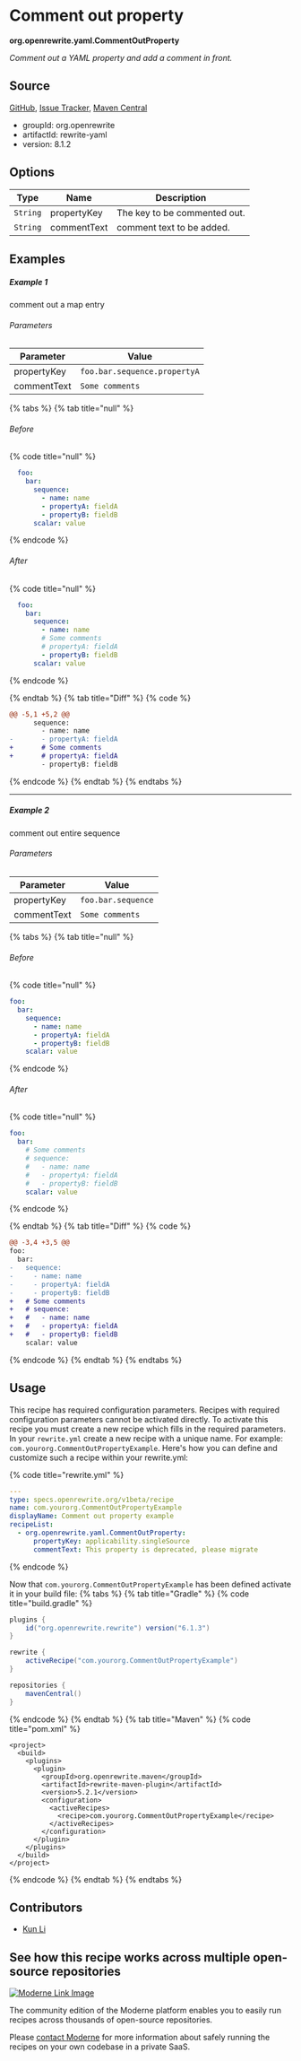 # Comment out property

**org.openrewrite.yaml.CommentOutProperty**

_Comment out a YAML property and add a comment in front._

## Source

[GitHub](https://github.com/openrewrite/rewrite/blob/main/rewrite-yaml/src/main/java/org/openrewrite/yaml/CommentOutProperty.java), [Issue Tracker](https://github.com/openrewrite/rewrite/issues), [Maven Central](https://central.sonatype.com/artifact/org.openrewrite/rewrite-yaml/8.1.2/jar)

* groupId: org.openrewrite
* artifactId: rewrite-yaml
* version: 8.1.2

## Options

| Type | Name | Description |
| -- | -- | -- |
| `String` | propertyKey | The key to be commented out. |
| `String` | commentText | comment text to be added. |

## Examples
##### Example 1
comment out a map entry

###### Parameters
| Parameter | Value |
| -- | -- |
|propertyKey|`foo.bar.sequence.propertyA`|
|commentText|`Some comments`|


{% tabs %}
{% tab title="null" %}

###### Before
{% code title="null" %}
```yaml
  foo:
    bar:
      sequence:
        - name: name
        - propertyA: fieldA
        - propertyB: fieldB
      scalar: value
```
{% endcode %}

###### After
{% code title="null" %}
```yaml
  foo:
    bar:
      sequence:
        - name: name
        # Some comments
        # propertyA: fieldA
        - propertyB: fieldB
      scalar: value
```
{% endcode %}

{% endtab %}
{% tab title="Diff" %}
{% code %}
```diff
@@ -5,1 +5,2 @@
      sequence:
        - name: name
-       - propertyA: fieldA
+       # Some comments
+       # propertyA: fieldA
        - propertyB: fieldB
```
{% endcode %}
{% endtab %}
{% endtabs %}

---

##### Example 2
comment out entire sequence

###### Parameters
| Parameter | Value |
| -- | -- |
|propertyKey|`foo.bar.sequence`|
|commentText|`Some comments`|


{% tabs %}
{% tab title="null" %}

###### Before
{% code title="null" %}
```yaml
foo:
  bar:
    sequence:
      - name: name
      - propertyA: fieldA
      - propertyB: fieldB
    scalar: value
```
{% endcode %}

###### After
{% code title="null" %}
```yaml
foo:
  bar:
    # Some comments
    # sequence:
    #   - name: name
    #   - propertyA: fieldA
    #   - propertyB: fieldB
    scalar: value
```
{% endcode %}

{% endtab %}
{% tab title="Diff" %}
{% code %}
```diff
@@ -3,4 +3,5 @@
foo:
  bar:
-   sequence:
-     - name: name
-     - propertyA: fieldA
-     - propertyB: fieldB
+   # Some comments
+   # sequence:
+   #   - name: name
+   #   - propertyA: fieldA
+   #   - propertyB: fieldB
    scalar: value
```
{% endcode %}
{% endtab %}
{% endtabs %}


## Usage

This recipe has required configuration parameters. Recipes with required configuration parameters cannot be activated directly. To activate this recipe you must create a new recipe which fills in the required parameters. In your `rewrite.yml` create a new recipe with a unique name. For example: `com.yourorg.CommentOutPropertyExample`.
Here's how you can define and customize such a recipe within your rewrite.yml:

{% code title="rewrite.yml" %}
```yaml
---
type: specs.openrewrite.org/v1beta/recipe
name: com.yourorg.CommentOutPropertyExample
displayName: Comment out property example
recipeList:
  - org.openrewrite.yaml.CommentOutProperty:
      propertyKey: applicability.singleSource
      commentText: This property is deprecated, please migrate
```
{% endcode %}

Now that `com.yourorg.CommentOutPropertyExample` has been defined activate it in your build file:
{% tabs %}
{% tab title="Gradle" %}
{% code title="build.gradle" %}
```groovy
plugins {
    id("org.openrewrite.rewrite") version("6.1.3")
}

rewrite {
    activeRecipe("com.yourorg.CommentOutPropertyExample")
}

repositories {
    mavenCentral()
}
```
{% endcode %}
{% endtab %}
{% tab title="Maven" %}
{% code title="pom.xml" %}
```markup
<project>
  <build>
    <plugins>
      <plugin>
        <groupId>org.openrewrite.maven</groupId>
        <artifactId>rewrite-maven-plugin</artifactId>
        <version>5.2.1</version>
        <configuration>
          <activeRecipes>
            <recipe>com.yourorg.CommentOutPropertyExample</recipe>
          </activeRecipes>
        </configuration>
      </plugin>
    </plugins>
  </build>
</project>
```
{% endcode %}
{% endtab %}
{% endtabs %}

## Contributors
* [Kun Li](kun@moderne.io)


## See how this recipe works across multiple open-source repositories

[![Moderne Link Image](/.gitbook/assets/ModerneRecipeButton.png)](https://public.moderne.io/recipes/org.openrewrite.yaml.CommentOutProperty)

The community edition of the Moderne platform enables you to easily run recipes across thousands of open-source repositories.

Please [contact Moderne](https://moderne.io/product) for more information about safely running the recipes on your own codebase in a private SaaS.
